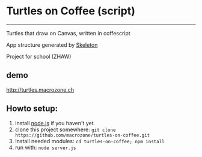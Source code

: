 # Turtles on Coffee (script)
***

Turtles that draw on Canvas,
written in coffescript

App structure generated by [Skeleton](https://github.com/EtienneLem/skeleton)

Project for school (ZHAW)

## demo
http://turtles.macrozone.ch

## Howto setup:


1. install [node.js](http://nodejs.org) if you haven't yet.
2. clone this project somewhere:
`git clone https://github.com/macrozone/turtles-on-coffee.git`
3. Install needed modules: `cd turtles-on-coffee; npm install`
4. run with: `node server.js`

